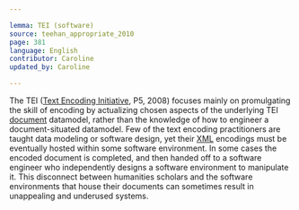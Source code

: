 ```yaml
---

lemma: TEI (software)
source: teehan_appropriate_2010
page: 381
language: English
contributor: Caroline
updated_by: Caroline

---
```


The TEI ([Text Encoding Initiative](TEI.html), P5, 2008) focuses mainly on promulgating the skill of encoding by actualizing chosen aspects of the underlying TEI [document](document.html) datamodel, rather than the knowledge of how to engineer a document-situated datamodel. Few of the text encoding practitioners are taught data modeling or software design, yet their [XML](XML.html) encodings must be eventually hosted within some software environment. In some cases the encoded document is completed, and then handed off to a software engineer who independently designs a software environment to manipulate it. This disconnect between humanities scholars and the software environments that house their documents can sometimes result in unappealing and underused systems.
